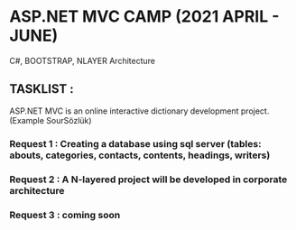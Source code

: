 #  ASP.NET MVC CAMP (2021 APRIL - JUNE) 

C#, BOOTSTRAP, NLAYER Architecture

## TASKLIST :

ASP.NET MVC is an online interactive dictionary development project. (Example SourSözlük)


### Request 1 : Creating a database using sql server (tables: abouts, categories, contacts, contents, headings, writers)



### Request 2 : A N-layered project will be developed in corporate architecture


### Request 3 : coming soon
